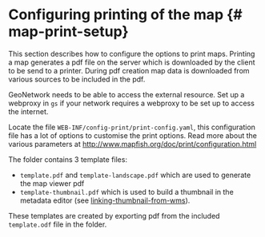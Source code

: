 # Configuring printing of the map {# map-print-setup}

This section describes how to configure the options to print maps. Printing a map generates a pdf file on the server which is downloaded by the client to be send to a printer. During pdf creation map data is downloaded from various sources to be included in the pdf.

GeoNetwork needs to be able to access the external resource. Set up a webproxy in `gs` if your network requires a webproxy to be set up to access the internet.

Locate the file ``WEB-INF/config-print/print-config.yaml``, this configuration file has a lot of options to customise the print options. Read more about the various parameters at <http://www.mapfish.org/doc/print/configuration.html>

The folder contains 3 template files:

-   ``template.pdf`` and ``template-landscape.pdf`` which are used to generate the map viewer pdf
-   ``template-thumbnail.pdf`` which is used to build a thumbnail in the metadata editor (see [linking-thumbnail-from-wms](linking-thumbnail-from-wms.md)).

These templates are created by exporting pdf from the included ``template.odf`` file in the folder.
